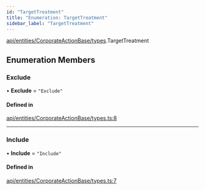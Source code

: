 ```yaml
---
id: "TargetTreatment"
title: "Enumeration: TargetTreatment"
sidebar_label: "TargetTreatment"
---
```


[api/entities/CorporateActionBase/types](../../../../../../modules/API/Entities/CorporateActionBase/Types/Types.md).TargetTreatment

## Enumeration Members

### Exclude

• **Exclude** = ``"Exclude"``

#### Defined in

[api/entities/CorporateActionBase/types.ts:8](https://github.com/PolymeshAssociation/polymesh-sdk/blob/2c78f6c34/src/api/entities/CorporateActionBase/types.ts#L8)

___

### Include

• **Include** = ``"Include"``

#### Defined in

[api/entities/CorporateActionBase/types.ts:7](https://github.com/PolymeshAssociation/polymesh-sdk/blob/2c78f6c34/src/api/entities/CorporateActionBase/types.ts#L7)
